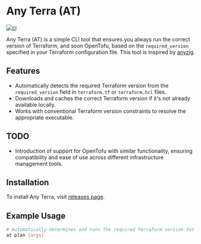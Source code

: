 # Any Terra (AT)
[![ci](https://github.com/gitbluf/at/actions/workflows/pipeline.yml/badge.svg)](https://github.com/gitbluf/at/actions)

Any Terra (AT) is a simple CLI tool that ensures you always run the correct version of Terraform, and soon OpenTofu, based on the `required_version` specified in your Terraform configuration file. 
This tool is inspired by [anyzig](https://github.com/marler8997/anyzig).

## Features
- Automatically detects the required Terraform version from the `required_version` field in `terraform.tf` or `terraform.hcl` files.
- Downloads and caches the correct Terraform version if it's not already available locally.
- Works with conventional Terraform version constraints to resolve the appropriate executable.

## TODO
- Introduction of support for OpenTofu with similar functionality, ensuring compatibility and ease of use across different infrastructure management tools.

## Installation
To install Any Terra, visit [releases page](https://github.com/gitbluf/at/releases).

## Example Usage
```bash
# Automatically determines and runs the required Terraform version for the current project
at plan [args]
```
